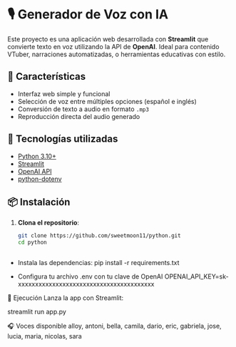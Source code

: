 # 🎙️ Generador de Voz con IA 

Este proyecto es una aplicación web desarrollada con **Streamlit** que convierte texto en voz utilizando la API de **OpenAI**. Ideal para contenido VTuber, narraciones automatizadas, o herramientas educativas con estilo.

## 🚀 Características

- Interfaz web simple y funcional
- Selección de voz entre múltiples opciones (español e inglés)
- Conversión de texto a audio en formato `.mp3`
- Reproducción directa del audio generado

## 🧰 Tecnologías utilizadas

- [Python 3.10+](https://www.python.org/)
- [Streamlit](https://streamlit.io/)
- [OpenAI API](https://platform.openai.com/)
- [python-dotenv](https://pypi.org/project/python-dotenv/)

## 📦 Instalación

1. **Clona el repositorio**:
   ```bash
   git clone https://github.com/sweetmoon11/python.git
   cd python
  
 - Instala las dependencias:
pip install -r requirements.txt

- Configura tu archivo .env con tu clave de OpenAI
OPENAI_API_KEY=sk-xxxxxxxxxxxxxxxxxxxxxxxxxxxxxxxxxxxxxxxx


🧪 Ejecución
Lanza la app con Streamlit:

streamlit run app.py

🎧 Voces disponible
alloy, antoni, bella, camila, dario, eric, gabriela, jose, lucia, maria, nicolas, sara
